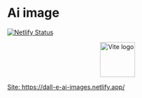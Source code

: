 # Ai image 
[![Netlify Status](https://api.netlify.com/api/v1/badges/541dea05-a579-42e2-8ef3-bec323c43ddb/deploy-status)](https://app.netlify.com/sites/dall-e-ai-images/deploys)

<p align="center">
  <a href="https://vitejs.dev" target="_blank" rel="noopener noreferrer">
    <img width="80" src="https://vitejs.dev/logo.svg" alt="Vite logo">
  </a>
  
  [Site: https://dall-e-ai-images.netlify.app/ ](https://dall-e-ai-images.netlify.app/)
